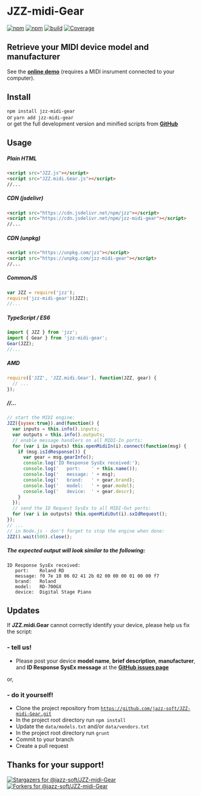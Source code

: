 # JZZ-midi-Gear

[![npm](https://img.shields.io/npm/v/jzz-midi-gear.svg)](https://www.npmjs.com/package/jzz-midi-gear)
[![npm](https://img.shields.io/npm/dt/jzz-midi-gear.svg)](https://www.npmjs.com/package/jzz-midi-gear)
[![build](https://github.com/jazz-soft/JZZ-midi-Gear/actions/workflows/build.yml/badge.svg)](https://github.com/jazz-soft/JZZ-midi-Gear/actions)
[![Coverage](https://coveralls.io/repos/github/jazz-soft/JZZ-midi-Gear/badge.svg?branch=master)](https://coveralls.io/github/jazz-soft/JZZ-midi-Gear?branch=master)

## Retrieve your MIDI device model and manufacturer

See the [**online demo**](https://jazz-soft.github.io/modules/gear/index.html)
(requires a MIDI insrument connected to your computer).

## Install

`npm install jzz-midi-gear`  
or `yarn add jzz-midi-gear`  
or get the full development version and minified scripts from [**GitHub**](https://github.com/jazz-soft/JZZ-midi-Gear)

## Usage

##### Plain HTML

```html
<script src="JZZ.js"></script>
<script src="JZZ.midi.Gear.js"></script>
//...
```

##### CDN (jsdelivr)

```html
<script src="https://cdn.jsdelivr.net/npm/jzz"></script>
<script src="https://cdn.jsdelivr.net/npm/jzz-midi-gear"></script>
//...
```

##### CDN (unpkg)

```html
<script src="https://unpkg.com/jzz"></script>
<script src="https://unpkg.com/jzz-midi-gear"></script>
//...
```

##### CommonJS

```js
var JZZ = require('jzz');
require('jzz-midi-gear')(JZZ);
//...
```

##### TypeScript / ES6

```ts
import { JZZ } from 'jzz';
import { Gear } from 'jzz-midi-gear';
Gear(JZZ);
//...
```

##### AMD

```js
require(['JZZ', 'JZZ.midi.Gear'], function(JZZ, gear) {
  // ...
});
```

##### //...

```js
// start the MIDI engine:
JZZ({sysex:true}).and(function() {
  var inputs = this.info().inputs;
  var outputs = this.info().outputs;
  // enable message handlers on all MIDI-In ports:
  for (var i in inputs) this.openMidiIn(i).connect(function(msg) {
    if (msg.isIdResponse()) {
      var gear = msg.gearInfo();
      console.log('ID Response SysEx received:');
      console.log('   port:    ' + this.name());
      console.log('   message: ' + msg);
      console.log('   brand:   ' + gear.brand);
      console.log('   model:   ' + gear.model);
      console.log('   device:  ' + gear.descr);
    }
  });
  // send the ID Request SysEx to all MIDI-Out ports:
  for (var i in outputs) this.openMidiOut(i).sxIdRequest();
});
// ...
// in Node.js - don't forget to stop the engine when done:
JZZ().wait(500).close();
```

##### The expected output will look similar to the following:

```
ID Response SysEx received:
   port:    Roland RD
   message: f0 7e 10 06 02 41 2b 02 00 00 00 01 00 00 f7
   brand:   Roland
   model:   RD-700GX
   device:  Digital Stage Piano
```

## Updates

If **JZZ.midi.Gear** cannot correctly identify your device, please help us fix the script:

### - tell us!
* Please post your device **model name**, **brief description**, **manufacturer**, and **ID Response SysEx message**
at the [**GitHub issues page**](https://github.com/jazz-soft/JZZ-midi-Gear/issues)

or,

### - do it yourself!
* Clone the project repository from [`https://github.com/jazz-soft/JZZ-midi-Gear.git`](https://github.com/jazz-soft/JZZ-midi-Gear)
* In the project root directory run `npm install`
* Update the `data/models.txt` and/or `data/vendors.txt`
* In the project root directory run `grunt`
* Commit to your branch
* Create a pull request

## Thanks for your support!
[![Stargazers for @jazz-soft/JZZ-midi-Gear](https://reporoster.com/stars/jazz-soft/JZZ-midi-Gear)](https://github.com/jazz-soft/JZZ-midi-Gear/stargazers)  
[![Forkers for @jazz-soft/JZZ-midi-Gear](https://reporoster.com/forks/jazz-soft/JZZ-midi-Gear)](https://github.com/jazz-soft/JZZ-midi-Gear/network/members)